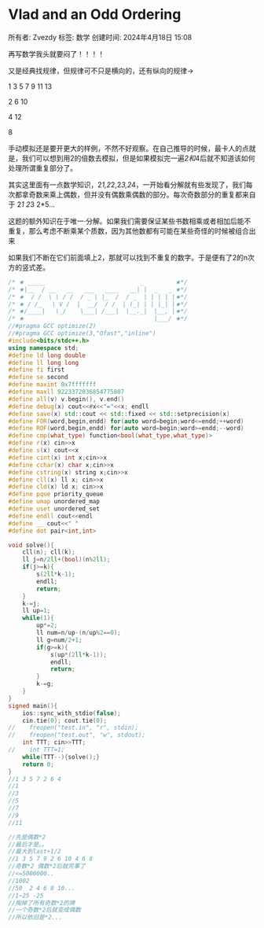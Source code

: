 # Vlad and an Odd Ordering

所有者: Zvezdy
标签: 数学
创建时间: 2024年4月18日 15:08

再写数学我头就要闷了！！！！

又是经典找规律，但规律可不只是横向的，还有纵向的规律→

1 3 5 7 9 11 13

2 6 10

4 12

8

手动模拟还是要开更大的样例，不然不好观察。在自己推导的时候，最卡人的点就是，我们可以想到用2的倍数去模拟，但是如果模拟完一遍*2和*4后就不知道该如何处理所谓重复部分了。

其实这里面有一点数学知识，2*1,2*2,2*3,2*4，一开始看分解就有些发现了，我们每次都拿奇数来乘上偶数，但并没有偶数乘偶数的部分。每次奇数部分的重复都来自于 2*1  2*3  2*5…

这题的额外知识在于唯一·分解。如果我们需要保证某些书数相乘或者相加后能不重复，那么考虑不断乘某个质数，因为其他数都有可能在某些奇怪的时候被组合出来

如果我们不断在它们前面填上2，那就可以找到不重复的数字。于是便有了2的n次方的竖式差。

```cpp
/* ★ _____                           _         ★*/
/* ★|__  / __   __   ___   ____   __| |  _   _ ★*/
/* ★  / /  \ \ / /  / _ \ |_  /  / _  | | | | |★*/
/* ★ / /_   \ V /  |  __/  / /  | (_| | | |_| |★*/
/* ★/____|   \_/    \___| /___|  \__._|  \__, |★*/
/* ★                                     |___/ ★*/
//#pragma GCC optimize(2)
//#pragma GCC optimize(3,"Ofast","inline")
#include<bits/stdc++.h>
using namespace std;
#define ld long double
#define ll long long
#define fi first
#define se second
#define maxint 0x7fffffff
#define maxll 9223372036854775807
#define all(v) v.begin(), v.end()
#define debug(x) cout<<#x<<"="<<x; endll
#define save(x) std::cout << std::fixed << std::setprecision(x)
#define FOR(word,begin,endd) for(auto word=begin;word<=endd;++word)
#define ROF(word,begin,endd) for(auto word=begin;word>=endd;--word)
#define cmp(what_type) function<bool(what_type,what_type)>
#define r(x) cin>>x
#define s(x) cout<<x
#define cint(x) int x;cin>>x
#define cchar(x) char x;cin>>x
#define cstring(x) string x;cin>>x
#define cll(x) ll x; cin>>x
#define cld(x) ld x; cin>>x
#define pque priority_queue
#define umap unordered_map
#define uset unordered_set
#define endll cout<<endl
#define __ cout<<" "
#define dot pair<int,int>

void solve(){
    cll(n); cll(k);
    ll j=n/2ll+(bool)(n%2ll);
    if(j>=k){
        s(2ll*k-1);
        endll;
        return;
    }
    k-=j;
    ll up=1;
    while(1){
        up*=2;
        ll num=n/up-(n/up%2==0);
        ll g=num/2+1;
        if(g>=k){
            s(up*(2ll*k-1));
            endll;
            return;
        }
        k-=g;
    }
}
signed main(){
    ios::sync_with_stdio(false);
    cin.tie(0); cout.tie(0);
//    freopen("test.in", "r", stdin);
//    freopen("test.out", "w", stdout);
    int TTT; cin>>TTT;
//    int TTT=1;
    while(TTT--){solve();}
    return 0;
}
//1 3 5 7 2 6 4
//1
//3
//5
//7
//9
//11

//先是偶数*2
//最后才是。。
//最大到last+1/2
//1 3 5 7 9 2 6 10 4 6 8
//奇数*2 偶数*2后就完事了
//<=5000000..
//1002
//50  2 4 6 8 10...
//1~25 -25
//掏掉了所有奇数*2的牌
//一个奇数*2后就变成偶数
//所以依旧是*2...
```